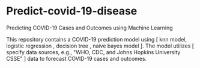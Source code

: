 # Predict-covid-19-disease

Predicting COVID-19 Cases and Outcomes using Machine Learning

This repository contains a COVID-19 prediction model using [ knn model, logistic regression , decision tree , naive bayes model
]. The model utilizes [ specify data sources, e.g., "WHO, CDC, and Johns Hopkins University CSSE" ] data to forecast COVID-19 cases and outcomes.

